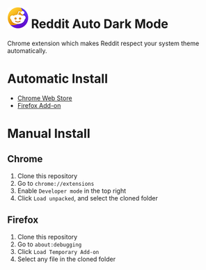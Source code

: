 # ![Icon](icon48.png) Reddit Auto Dark Mode 
Chrome extension which makes Reddit respect your system theme automatically.

# Automatic Install
- [Chrome Web Store](https://chrome.google.com/webstore/detail/reddit-auto-dark-mode/ejbbhcpkjnloojhfihmbfgkcjiaoecdg?utm_source=chrome-ntp-icon)
- [Firefox Add-on](https://addons.mozilla.org/en-GB/firefox/addon/reddit-auto-dark-mode)

# Manual Install

## Chrome
1. Clone this repository
2. Go to `chrome://extensions`
3. Enable `Developer mode` in the top right
4. Click `Load unpacked`, and select the cloned folder

## Firefox
1. Clone this repository
2. Go to `about:debugging`
3. Click `Load Temporary Add-on`
4. Select any file in the cloned folder
